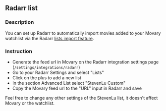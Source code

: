 ## Radarr list

### Description

You can set up Radarr to automatically import movies added to your Movary watchlist via the Radarr [lists import feature](https://wiki.servarr.com/radarr/supported#stevenluimport).

### Instruction

- Generate the feed url in Movary on the Radarr integration settings page (`/settings/integrations/radarr`)
- Go to your Radarr Settings and select "Lists"
- Click on the plus to add a new list
- In the section Advanced List select "StevenLu Custom"
- Copy the Movary feed url to the "URL" input in Radarr and save

Feel free to change any other settings of the StevenLu list, it doesn't affect Movary or the watchlist.
